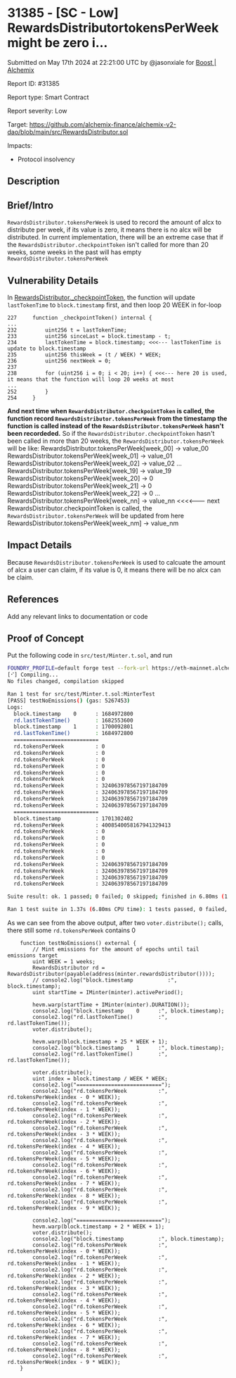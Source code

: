 # 31385 - \[SC - Low] RewardsDistributortokensPerWeek might be zero i...

Submitted on May 17th 2024 at 22:21:00 UTC by @jasonxiale for [Boost | Alchemix](https://immunefi.com/bounty/alchemix-boost/)

Report ID: #31385

Report type: Smart Contract

Report severity: Low

Target: https://github.com/alchemix-finance/alchemix-v2-dao/blob/main/src/RewardsDistributor.sol

Impacts:

* Protocol insolvency

## Description

## Brief/Intro

`RewardsDistributor.tokensPerWeek` is used to record the amount of alcx to distribute per week, if its value is zero, it means there is no alcx will be distributed. In current implementation, there will be an extreme case that if the `RewardsDistributor.checkpointToken` isn't called for more than 20 weeks, some weeks in the past will has empty `RewardsDistributor.tokensPerWeek`

## Vulnerability Details

In [RewardsDistributor.\_checkpointToken](https://github.com/alchemix-finance/alchemix-v2-dao/blob/f1007439ad3a32e412468c4c42f62f676822dc1f/src/RewardsDistributor.sol#L226-L254), the function will update `lastTokenTime` to `block.timestamp` first, and then loop 20 WEEK in for-loop

```solidity
227     function _checkpointToken() internal {
...
232         uint256 t = lastTokenTime;
233         uint256 sinceLast = block.timestamp - t;
234         lastTokenTime = block.timestamp; <<<--- lastTokenTime is update to block.timestamp
235         uint256 thisWeek = (t / WEEK) * WEEK;
236         uint256 nextWeek = 0;
237 
238         for (uint256 i = 0; i < 20; i++) { <<<--- here 20 is used, it means that the function will loop 20 weeks at most
...
252         }
254     }
```

**And next time when `RewardsDistributor.checkpointToken` is called, the function record `RewardsDistributor.tokensPerWeek` from the timestamp the function is called instead of the `RewardsDistributor.tokensPerWeek` hasn't been recordeded.** So if the `RewardsDistributor.checkpointToken` hasn't been called in more than 20 weeks, the `RewardsDistributor.tokensPerWeek` will be like: RewardsDistributor.tokensPerWeek\[week\_00] -> value\_00 RewardsDistributor.tokensPerWeek\[week\_01] -> value\_01 RewardsDistributor.tokensPerWeek\[week\_02] -> value\_02 ... RewardsDistributor.tokensPerWeek\[week\_19] -> value\_19 RewardsDistributor.tokensPerWeek\[week\_20] -> 0 RewardsDistributor.tokensPerWeek\[week\_21] -> 0 RewardsDistributor.tokensPerWeek\[week\_22] -> 0 ... RewardsDistributor.tokensPerWeek\[week\_nn] -> value\_nn <<<<--- next RewardsDistributor.checkpointToken is called, the `RewardsDistributor.tokensPerWeek` will be updated from here RewardsDistributor.tokensPerWeek\[week\_nm] -> value\_nm

## Impact Details

Because `RewardsDistributor.tokensPerWeek` is used to calcuate the amount of alcx a user can claim, if its value is 0, it means there will be no alcx can be claim.

## References

Add any relevant links to documentation or code

## Proof of Concept

Put the following code in `src/test/Minter.t.sol`, and run

```bash
FOUNDRY_PROFILE=default forge test --fork-url https://eth-mainnet.alchemyapi.io/v2/0TbY2mhyGA4gLPShfh-PwBlQ3PDNUdL1 --fork-block-number 17133822 --mc MinterTest --mt testNoEmissions -vv
[⠊] Compiling...
No files changed, compilation skipped

Ran 1 test for src/test/Minter.t.sol:MinterTest
[PASS] testNoEmissions() (gas: 5267453)
Logs:
  block.timestamp    0      : 1684972800
  rd.lastTokenTime()        : 1682553600
  block.timestamp    1      : 1700092801
  rd.lastTokenTime()        : 1684972800
  ===========================
  rd.tokensPerWeek          : 0
  rd.tokensPerWeek          : 0
  rd.tokensPerWeek          : 0
  rd.tokensPerWeek          : 0
  rd.tokensPerWeek          : 0
  rd.tokensPerWeek          : 0
  rd.tokensPerWeek          : 324063978567197184709
  rd.tokensPerWeek          : 324063978567197184709
  rd.tokensPerWeek          : 324063978567197184709
  rd.tokensPerWeek          : 324063978567197184709
  ===========================
  block.timestamp           : 1701302402
  rd.tokensPerWeek          : 4008540058167941329413
  rd.tokensPerWeek          : 0
  rd.tokensPerWeek          : 0
  rd.tokensPerWeek          : 0
  rd.tokensPerWeek          : 0
  rd.tokensPerWeek          : 0
  rd.tokensPerWeek          : 324063978567197184709
  rd.tokensPerWeek          : 324063978567197184709
  rd.tokensPerWeek          : 324063978567197184709
  rd.tokensPerWeek          : 324063978567197184709

Suite result: ok. 1 passed; 0 failed; 0 skipped; finished in 6.80ms (1.44ms CPU time)

Ran 1 test suite in 1.37s (6.80ms CPU time): 1 tests passed, 0 failed, 0 skipped (1 total tests)
```

As we can see from the above output, after two `voter.distribute();` calls, there still some `rd.tokensPerWeek` contains 0

```solidity
    function testNoEmissions() external {
        // Mint emissions for the amount of epochs until tail emissions target
        uint WEEK = 1 weeks;
        RewardsDistributor rd = RewardsDistributor(payable(address(minter.rewardsDistributor())));
        // console2.log("block.timestamp           :", block.timestamp);
        uint startTime = IMinter(minter).activePeriod();

        hevm.warp(startTime + IMinter(minter).DURATION());
        console2.log("block.timestamp    0      :", block.timestamp);
        console2.log("rd.lastTokenTime()        :", rd.lastTokenTime());
        voter.distribute();

        hevm.warp(block.timestamp + 25 * WEEK + 1);
        console2.log("block.timestamp    1      :", block.timestamp);
        console2.log("rd.lastTokenTime()        :", rd.lastTokenTime());

        voter.distribute();
        uint index = block.timestamp / WEEK * WEEK;
        console2.log("===========================");
        console2.log("rd.tokensPerWeek          :", rd.tokensPerWeek(index - 0 * WEEK));
        console2.log("rd.tokensPerWeek          :", rd.tokensPerWeek(index - 1 * WEEK));
        console2.log("rd.tokensPerWeek          :", rd.tokensPerWeek(index - 2 * WEEK));
        console2.log("rd.tokensPerWeek          :", rd.tokensPerWeek(index - 3 * WEEK));
        console2.log("rd.tokensPerWeek          :", rd.tokensPerWeek(index - 4 * WEEK));
        console2.log("rd.tokensPerWeek          :", rd.tokensPerWeek(index - 5 * WEEK));
        console2.log("rd.tokensPerWeek          :", rd.tokensPerWeek(index - 6 * WEEK));
        console2.log("rd.tokensPerWeek          :", rd.tokensPerWeek(index - 7 * WEEK));
        console2.log("rd.tokensPerWeek          :", rd.tokensPerWeek(index - 8 * WEEK));
        console2.log("rd.tokensPerWeek          :", rd.tokensPerWeek(index - 9 * WEEK));

        console2.log("===========================");
        hevm.warp(block.timestamp + 2 * WEEK + 1);
        voter.distribute();
        console2.log("block.timestamp           :", block.timestamp);
        console2.log("rd.tokensPerWeek          :", rd.tokensPerWeek(index - 0 * WEEK));
        console2.log("rd.tokensPerWeek          :", rd.tokensPerWeek(index - 1 * WEEK));
        console2.log("rd.tokensPerWeek          :", rd.tokensPerWeek(index - 2 * WEEK));
        console2.log("rd.tokensPerWeek          :", rd.tokensPerWeek(index - 3 * WEEK));
        console2.log("rd.tokensPerWeek          :", rd.tokensPerWeek(index - 4 * WEEK));
        console2.log("rd.tokensPerWeek          :", rd.tokensPerWeek(index - 5 * WEEK));
        console2.log("rd.tokensPerWeek          :", rd.tokensPerWeek(index - 6 * WEEK));
        console2.log("rd.tokensPerWeek          :", rd.tokensPerWeek(index - 7 * WEEK));
        console2.log("rd.tokensPerWeek          :", rd.tokensPerWeek(index - 8 * WEEK));
        console2.log("rd.tokensPerWeek          :", rd.tokensPerWeek(index - 9 * WEEK));
    }
```
